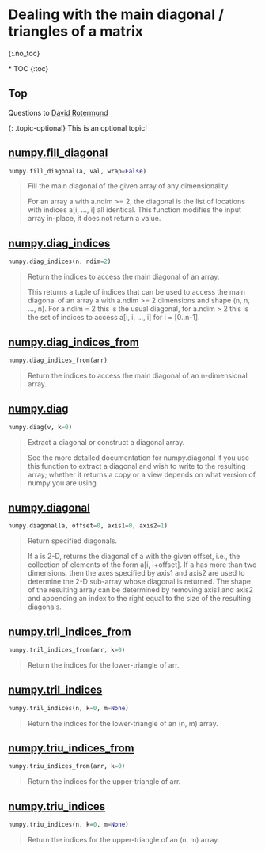 # Dealing with the main diagonal / triangles of a matrix
{:.no_toc}

<nav markdown="1" class="toc-class">
* TOC
{:toc}
</nav>

## Top

Questions to [David Rotermund](mailto:davrot@uni-bremen.de)

{: .topic-optional}
This is an optional topic!


## [numpy.fill_diagonal](https://numpy.org/doc/stable/reference/generated/numpy.fill_diagonal.html)

```python
numpy.fill_diagonal(a, val, wrap=False)
```

> Fill the main diagonal of the given array of any dimensionality.
> 
> For an array a with a.ndim >= 2, the diagonal is the list of locations with indices a[i, ..., i] all identical. This function modifies the input array in-place, it does not return a value.


## [numpy.diag_indices](https://numpy.org/doc/stable/reference/generated/numpy.diag_indices.html)

```python
numpy.diag_indices(n, ndim=2)
```

> Return the indices to access the main diagonal of an array.
> 
> This returns a tuple of indices that can be used to access the main diagonal of an array a with a.ndim >= 2 dimensions and shape (n, n, …, n). For a.ndim = 2 this is the usual diagonal, for a.ndim > 2 this is the set of indices to access a[i, i, ..., i] for i = [0..n-1].

## [numpy.diag_indices_from](https://numpy.org/doc/stable/reference/generated/numpy.diag_indices_from.html)

```python
numpy.diag_indices_from(arr)
```

> Return the indices to access the main diagonal of an n-dimensional array.


## [numpy.diag](https://numpy.org/doc/stable/reference/generated/numpy.diag.html)

```python
numpy.diag(v, k=0)
```

> Extract a diagonal or construct a diagonal array.
> 
> See the more detailed documentation for numpy.diagonal if you use this function to extract a diagonal and wish to write to the resulting array; whether it returns a copy or a view depends on what version of numpy you are using.


## [numpy.diagonal](https://numpy.org/doc/stable/reference/generated/numpy.diagonal.html)

```python
numpy.diagonal(a, offset=0, axis1=0, axis2=1)
```

> Return specified diagonals.
> 
> If a is 2-D, returns the diagonal of a with the given offset, i.e., the collection of elements of the form a[i, i+offset]. If a has more than two dimensions, then the axes specified by axis1 and axis2 are used to determine the 2-D sub-array whose diagonal is returned. The shape of the resulting array can be determined by removing axis1 and axis2 and appending an index to the right equal to the size of the resulting diagonals.

## [numpy.tril_indices_from](https://numpy.org/doc/stable/reference/generated/numpy.tril_indices_from.html)

```python
numpy.tril_indices_from(arr, k=0)
```

> Return the indices for the lower-triangle of arr.

## [numpy.tril_indices](https://numpy.org/doc/stable/reference/generated/numpy.tril_indices.html)

```python
numpy.tril_indices(n, k=0, m=None)
```

> Return the indices for the lower-triangle of an (n, m) array.

## [numpy.triu_indices_from](https://numpy.org/doc/stable/reference/generated/numpy.triu_indices_from.html)

```python
numpy.triu_indices_from(arr, k=0)
```

> Return the indices for the upper-triangle of arr.

## [numpy.triu_indices](https://numpy.org/doc/stable/reference/generated/numpy.triu_indices.html)

```python
numpy.triu_indices(n, k=0, m=None)
```

> Return the indices for the upper-triangle of an (n, m) array.

